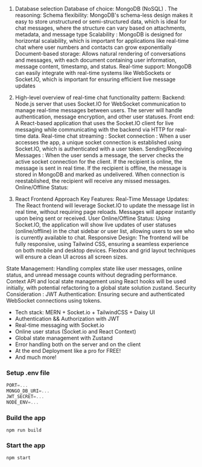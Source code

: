 1. Database selection
Database of choice: MongoDB (NoSQL) .
The reasoning:
Schema flexibility: MongoDB's schema-less design makes it easy to store unstructured or semi-structured data, which is ideal for chat messages, where the structure can vary based on attachments, metadata, and message type
Scalability : MongoDB is designed for horizontal scalability, which is important for applications like real-time chat where user numbers and contacts can grow exponentially
Document-based storage: Allows natural rendering of conversations and messages, with each document containing user information, message content, timestamp, and status.
Real-time support: MongoDB can easily integrate with real-time systems like WebSockets or Socket.IO, which is important for ensuring efficient live message updates
2. High-level overview of real-time chat functionality
pattern:
Backend: Node.js server that uses Socket.IO for WebSocket communication to manage real-time messages between users. The server will handle authentication, message encryption, and other user statuses.
Front end: A React-based application that uses the Socket.IO client for live messaging while communicating with the backend via HTTP for real-time data.
Real-time chat streaming : Socket connection : When a user accesses the app, a unique socket connection is established using Socket.IO, which is authenticated with a user token.
Sending/Receiving Messages : When the user sends a message, the server checks the active socket connection for the client. If the recipient is online, the message is sent in real time.
If the recipient is offline, the message is stored in MongoDB and marked as undelivered. When connection is reestablished, the recipient will receive any missed messages. Online/Offline Status:

3. React Frontend Approach
Key Features:
Real-Time Message Updates: The React frontend will leverage Socket.IO to update the message list in real time, without requiring page reloads. Messages will appear instantly upon being sent or received.
User Online/Offline Status: Using Socket.IO, the application will show live updates of user statuses (online/offline) in the chat sidebar or user list, allowing users to see who is currently available to chat.
Responsive Design: The frontend will be fully responsive, using Tailwind CSS, ensuring a seamless experience on both mobile and desktop devices. Flexbox and grid layout techniques will ensure a clean UI across all screen sizes.

State Management: Handling complex state like user messages, online status, and unread message counts without degrading performance. Context API and local state management using React hooks will be used initially, with potential refactoring to a global state solution zustand.
Security Consideration : JWT Authentication: Ensuring secure and authenticated WebSocket connections using tokens.



-    Tech stack: MERN + Socket.io + TailwindCSS + Daisy UI
-    Authentication && Authorization with JWT
-    Real-time messaging with Socket.io
-    Online user status (Socket.io and React Context)
-    Global state management with Zustand
-    Error handling both on the server and on the client
-    At the end Deployment like a pro for FREE!
-    And much more!

### Setup .env file

```js
PORT=...
MONGO_DB_URI=...
JWT_SECRET=...
NODE_ENV=...
```

### Build the app

```shell
npm run build
```

### Start the app

```shell
npm start
```

